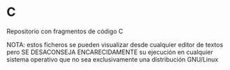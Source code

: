 # C

Repositorio con fragmentos de código C

NOTA: estos ficheros se pueden visualizar desde cualquier editor de textos pero SE DESACONSEJA ENCARECIDAMENTE su ejecución en cualquier sistema operativo que no sea exclusivamente una distribución GNU/Linux
